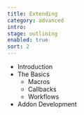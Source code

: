 ```yaml
---
title: Extending
category: advanced
intro: 
stage: outlining
enabled: true
sort: 2
---
```


- Introduction
- The Basics
    - Macros
    - Callbacks
    - Workflows
- Addon Development
